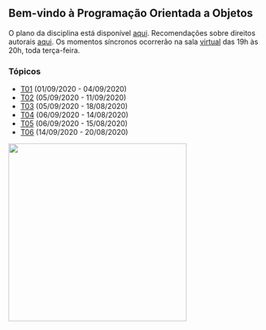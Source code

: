 ## Bem-vindo à Programação Orientada a Objetos

O plano da disciplina está disponível [aqui](./media/plano-poo.pdf). Recomendações sobre direitos autorais [aqui](./media/recomendacao-prograd.pdf). Os
momentos síncronos ocorrerão na sala [virtual](https://meet.google.com/lookup/awkznsp2o3) das 19h às 20h, toda terça-feira.

### Tópicos

- [T01](topicos/01.md) (01/09/2020 - 04/09/2020)
- [T02](topicos/02.md) (05/09/2020 - 11/09/2020)
- [T03](topicos/03.md) (05/09/2020 - 18/08/2020)
- [T04](topicos/04.md) (06/09/2020 - 14/08/2020)
- [T05](topicos/05.md) (06/09/2020 - 15/08/2020)
- [T06](topicos/06.md) (14/09/2020 - 20/08/2020)

<img src="https://github.com/kyriosdata/oo/raw/master/media/flyier-poo.png" width="350">

